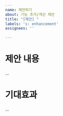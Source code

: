 ```yaml
---
name: 제안하기
about: 기능 추가/개선 제안
title: "[제안] "
labels: 's: enhancement'
assignees: ''

---
```


# 제안 내용

...

# 기대효과

...
